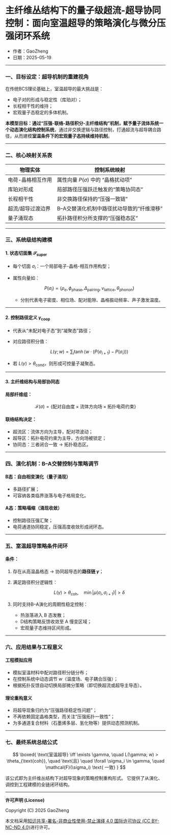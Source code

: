 # **主纤维丛结构下的量子级超流-超导协同控制：面向室温超导的策略演化与微分压强闭环系统**

- 作者：GaoZheng
- 日期：2025-05-19

---

### **一、目标设定：超导机制的重建视角**

在传统BCS理论基础上，室温超导的最大挑战是：

* 电子对的形成与稳定性（库珀对）；
* 长程相干性的维持；
* 宏观量子态稳定的多体机制。

**本模型目标：**通过“压强-联络-路径积分-主纤维结构”机制，赋予量子流体系统一个**动态演化结构控制系统**，通过非交换逻辑与路径控制，打通超流与超导耦合路径，从而建模**室温条件下的宏观量子态持续维持机制**。

---

### **二、核心映射关系表**

| 物理实体      | 控制系统映射                      |
| --------- | --------------------------- |
| 电荷-晶格相互作用 | 属性向量 $P(\sigma)$ 中的 “晶格扰动项” |
| 库珀对形成     | 局部路径压强跃迁触发的“策略协同态”          |
| 长程相干性     | 非交换路径保持的“压强一致链”             |
| 超流/超导过渡边界 | B–A交替演化机制中路径扰动导致的“纤维滑移”     |
| 量子涌现态     | 拓扑路径积分所支撑的“压强稳态区”           |

---

### **三、系统级结构建模**

#### 1. 状态切面集 $\mathcal{S}_{\text{super}}$

* 每个切面 $\sigma_i$：一个局部电子-晶格-相互作用构型；
* 属性向量如：

  $$
  P(\sigma_i) = (\rho_e, \phi_{\text{phase}}, \Delta_{\text{pairing}}, \nu_{\text{lattice}}, \theta_{\text{phonon}})
  $$

  * 分别代表电子密度、相位场、配对能隙、晶格振动频率、声子激发温度。

---

#### 2. 控制路径定义 $\gamma_{\text{coop}}$

* 代表从“未配对电子态”到“凝聚态”路径；
* 对应路径积分值：

  $$
  L(\gamma; w) = \sum_{i} \tanh( w \cdot (P(\sigma_{i+1}) - P(\sigma_i)) )
  $$
* 若 $L(\gamma) > \theta_{\text{cond}}$，则形成可控量子凝聚态。

---

#### 3. 主纤维结构与局部协同态

#### 局部纤维组：

$$
\mathcal{F}(\sigma) = \{ \text{配对自由度} \times \text{流体方向场} \times \text{拓扑电荷约束} \}
$$

#### 联络结构决定：

* 超流区：流体方向为主导，配对项波动；
* 超导区：拓扑电荷约束为主导，方向场被锁定；
* 协同态：三者闭合一致 → 拓扑稳态区。

---

### **四、演化机制：B–A交替控制与策略调节**

#### B态：自由相变演化（量子涌现）

* 多路径扩展；
* 可容纳各类临界涨落与电子格局变化。

#### A态：策略塌缩（涌现收敛）

* 控制路径压强汇聚；
* 电荷通道协同稳定，压强高度收敛形成闭环态。

---

### **五、室温超导策略条件闭环**

#### 条件：

1. 存在从高温晶格态 → 协同超导态的**路径链 $\gamma$**；
2. 满足路径积分逻辑性：

   $$
   L(\gamma) > \theta_{\text{coh}}, \quad \min \left|\mu(\sigma_i, \sigma_{i+1})\right| > \delta
   $$
3. 同时支持B–A演化的周期性稳定控制：

   * 热涨落进入 B 态发散；
   * D结构策略反馈收敛至 A 慢变区域；
   * 宏观量子态维持区间形成。

---

### **六、应用结果与工程意义**

#### 工程模拟应用

* 模拟室温材料中配对路径积分链分布；
* 在控制系统中动态调节 $w$（温度场、电子耦合压强）；
* 根据拓扑反馈自动切换局部微分策略（即切换超流或超导主导态）。

#### 理论重构意义

* 将超导现象归约为“压强路径稳定性问题”；
* 不再依赖固定晶格类型，而关注“压强拓扑一致性”；
* 为多通道复合材料（石墨烯多层、氢化物等）提供动态预测机制。

---

### **七、最终系统总结公式**

$$
\boxed{
\text{室温超导} \iff \exists \gamma, \quad L(\gamma; w) > \theta_{\text{coh}}, \quad \text{且} \quad \forall \sigma_i \in \gamma, \quad \mathcal{F}(\sigma_i) \text{ 一致}
}
$$

该公式即为主纤维丛结构下对超导现象的策略控制重构形式。
它提供了从演化、调控到工程建模的全链闭环结构。

---

**许可声明 (License)**

Copyright (C) 2025 GaoZheng 

本文档采用[知识共享-署名-非商业性使用-禁止演绎 4.0 国际许可协议 (CC BY-NC-ND 4.0)](https://creativecommons.org/licenses/by-nc-nd/4.0/deed.zh-Hans)进行许可。

